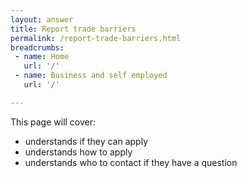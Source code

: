 ```yaml
---
layout: answer
title: Report trade barriers
permalink: /report-trade-barriers.html
breadcrumbs:
 - name: Home
   url: '/'
 - name: Business and self employed
   url: '/'

---
```


This page will cover:

- understands if they can apply
- understands how to apply
- understands who to contact if they have a question

